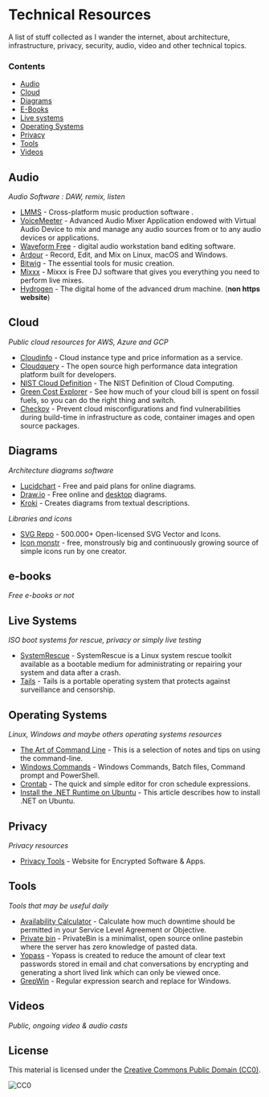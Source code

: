 # Technical Resources

A list of stuff collected as I wander the internet, about architecture, infrastructure, privacy, security, audio, video and other technical topics.

### Contents

- [Audio](#audio)
- [Cloud](#cloud)
- [Diagrams](#diagrams)
- [E-Books](#e-books)
- [Live systems](#live-systems)
- [Operating Systems](#operating-systems)
- [Privacy](#privacy)
- [Tools](#tools)
- [Videos](#videos)

## Audio

*Audio Software : DAW, remix, listen*

- [LMMS](https://github.com/LMMS/lmms) -  Cross-platform music production software .
- [VoiceMeeter](https://vb-audio.com/Voicemeeter/banana.htm) - Advanced Audio Mixer Application endowed with Virtual Audio Device to mix and manage any audio sources from or to any audio devices or applications.
- [Waveform Free](https://www.tracktion.com/products/waveform-free) - digital audio workstation band editing software.
- [Ardour](https://www.ardour.org/) - Record, Edit, and Mix on Linux, macOS and Windows.
- [Bitwig](https://www.bitwig.com/buy/) - The essential tools for music creation.
- [Mixxx](https://github.com/mixxxdj/mixxx) -  Mixxx is Free DJ software that gives you everything you need to perform live mixes. 
- [Hydrogen](http://hydrogen-music.org/) - The digital home of the advanced drum machine. (**non https website**)

## Cloud

*Public cloud resources for AWS, Azure and GCP*

- [Cloudinfo](https://github.com/banzaicloud/cloudinfo) - Cloud instance type and price information as a service.
- [Cloudquery](https://github.com/cloudquery/cloudquery) - The open source high performance data integration platform built for developers.
- [NIST Cloud Definition](https://csrc.nist.gov/pubs/sp/800/145/final) - The NIST Definition of Cloud Computing.
- [Green Cost Explorer](https://github.com/thegreenwebfoundation/green-cost-explorer) - See how much of your cloud bill is spent on fossil fuels, so you can do the right thing and switch. 
- [Checkov](https://github.com/bridgecrewio/checkov) - Prevent cloud misconfigurations and find vulnerabilities during build-time in infrastructure as code, container images and open source packages. 

## Diagrams

*Architecture diagrams software*

- [Lucidchart](https://www.lucidchart.com) - Free and paid plans for online diagrams.
- [Draw.io](https://github.com/jgraph/drawio) - Free online and [desktop](https://github.com/jgraph/drawio-desktop) diagrams.
- [Kroki](https://github.com/yuzutech/kroki) - Creates diagrams from textual descriptions.

*Libraries and icons*

- [SVG Repo](https://www.svgrepo.com/) - 500.000+ Open-licensed SVG Vector and Icons.
- [Icon monstr](https://iconmonstr.com/) - free, monstrously big and continuously growing source of simple icons run by one creator.

## e-books

*Free e-books or not*


## Live Systems

*ISO boot systems for rescue, privacy or simply live testing*

- [SystemRescue](https://www.system-rescue.org/) - SystemRescue is a Linux system rescue toolkit available as a bootable medium for administrating or repairing your system and data after a crash.
- [Tails](https://tails.net/) - Tails is a portable operating system that protects against surveillance and censorship.

## Operating Systems

*Linux, Windows and maybe others operating systems resources*

- [The Art of Command Line](https://github.com/jlevy/the-art-of-command-line) - This is a selection of notes and tips on using the command-line.
- [Windows Commands](https://www.windows-commandline.com/) - Windows Commands, Batch files, Command prompt and PowerShell.
- [Crontab](https://crontab.guru/) - The quick and simple editor for cron schedule expressions.
- [Install the .NET Runtime on Ubuntu](https://learn.microsoft.com/en-us/dotnet/core/install/linux-ubuntu) - This article describes how to install .NET on Ubuntu.

## Privacy

*Privacy resources*

- [Privacy Tools](https://www.privacytools.io/) - Website for Encrypted Software & Apps.


## Tools

*Tools that may be useful daily*

- [Availability Calculator](https://availability.sre.xyz/) - Calculate how much downtime should be permitted in your Service Level Agreement or Objective.
- [Private bin](https://privatebin.net/) - PrivateBin is a minimalist, open source online pastebin where the server has zero knowledge of pasted data.
- [Yopass](https://yopass.se/) - Yopass is created to reduce the amount of clear text passwords stored in email and chat conversations by encrypting and generating a short lived link which can only be viewed once.
- [GrepWin](https://github.com/stefankueng/grepWin) - Regular expression search and replace for Windows.



## Videos

*Public, ongoing video & audio casts*


## License

This material is licensed under the [Creative Commons Public Domain (CC0)](LICENSE).

![CC0](https://mirrors.creativecommons.org/presskit/buttons/88x31/svg/cc-zero.svg)
